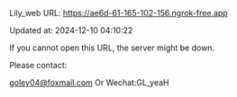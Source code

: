 Lily_web URL: https://ae6d-61-165-102-156.ngrok-free.app

Updated at: 2024-12-10 04:10:22

If you cannot open this URL, the server might be down.

Please contact: 

goley04@foxmail.com Or Wechat:GL_yeaH